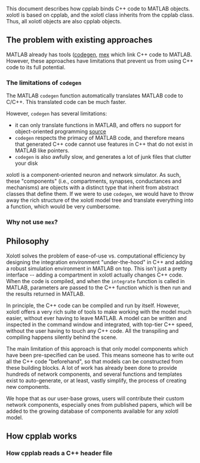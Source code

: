 This document describes how cpplab binds C++ code to
MATLAB objects. xolotl is based on cpplab, and the xolotl
class inherits from the cpplab class. Thus, all xolotl objects
are also cpplab objects.

## The problem with existing approaches

MATLAB already has tools ([codegen](https://www.mathworks.com/help/coder/ref/codegen.htm),
[mex](https://www.mathworks.com/help/matlab/ref/mex.html) which link C++ code to MATLAB. However, these
approaches have limitations that prevent us from using C++
code to its full potential.

### The limitations of `codegen`

The MATLAB `codegen` function automatically translates MATLAB
code to C/C++. This translated code can be much faster.

However, `codegen` has several limitations:

* it can only translate functions in MATLAB, and offers no support for object-oriented programming [source](https://www.mathworks.com/help/simulink/ug/how-working-with-matlab-classes-is-different-for-code-generation.html#btsyar3-1)
* `codegen` respects the primacy of MATLAB code, and therefore means that generated C++ code cannot use features in C++ that do not exist in MATLAB like pointers.
* `codegen` is also awfully slow, and generates a lot of junk files that clutter your disk

xolotl is a component-oriented neuron and network simulator.
As such, these "components" (i.e., compartments, synapses, conductances and mechanisms) are objects with a distinct type
that inherit from abstract classes that define them.
If we were to use `codegen`, we would have to throw away
the rich structure of the xolotl model tree and translate
everything into a function, which would be very cumbersome.

### Why not use `mex`?

## Philosophy

Xolotl solves the problem of ease-of-use vs. computational
efficiency by designing the integration environment
"under-the-hood" in C++ and adding a robust simulation
environment in MATLAB on top. This isn't just a pretty
interface -- adding a compartment in xolotl actually
changes C++ code. When the code is compiled, and when
the `integrate` function is called in MATLAB, parameters
are passed to the C++ function which is then run and the
results returned in MATLAB.

In principle, the C++ code can be compiled and run by itself.
However, xolotl offers a very rich suite of tools to make working
with the model much easier, without ever having to leave MATLAB.
A model can be written and inspected in the command window
and integrated, with top-tier C++ speed, without the user
having to touch any C++ code. All the transpiling and
compiling happens silently behind the scene.

The main limitation of this approach is that only model
components which have been pre-specified can be used.
This means someone has to write out all the C++ code
"beforehand", so that models can be constructed from
these building blocks. A lot of work has already been
done to provide hundreds of network components, and
several functions and templates exist to auto-generate,
or at least, vastly simplify, the process of creating
new components.

We hope that as our user-base grows, users will contribute
their custom network components, especially ones from
published papers, which will be added to the growing
database of components available for any xolotl model.

## How cpplab works



### How cpplab reads a C++ header file
